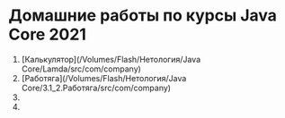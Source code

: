 # Домашние работы по курсы Java Core 2021

1. [Калькулятор](/Volumes/Flash/Нетология/Java Core/Lamda/src/com/company)
2. [Работяга](/Volumes/Flash/Нетология/Java Core/3.1_2.Работяга/src/com/company)
3.
4.

